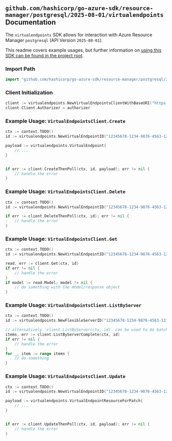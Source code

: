 
## `github.com/hashicorp/go-azure-sdk/resource-manager/postgresql/2025-08-01/virtualendpoints` Documentation

The `virtualendpoints` SDK allows for interaction with Azure Resource Manager `postgresql` (API Version `2025-08-01`).

This readme covers example usages, but further information on [using this SDK can be found in the project root](https://github.com/hashicorp/go-azure-sdk/tree/main/docs).

### Import Path

```go
import "github.com/hashicorp/go-azure-sdk/resource-manager/postgresql/2025-08-01/virtualendpoints"
```


### Client Initialization

```go
client := virtualendpoints.NewVirtualEndpointsClientWithBaseURI("https://management.azure.com")
client.Client.Authorizer = authorizer
```


### Example Usage: `VirtualEndpointsClient.Create`

```go
ctx := context.TODO()
id := virtualendpoints.NewVirtualEndpointID("12345678-1234-9876-4563-123456789012", "example-resource-group", "flexibleServerName", "virtualEndpointName")

payload := virtualendpoints.VirtualEndpoint{
	// ...
}


if err := client.CreateThenPoll(ctx, id, payload); err != nil {
	// handle the error
}
```


### Example Usage: `VirtualEndpointsClient.Delete`

```go
ctx := context.TODO()
id := virtualendpoints.NewVirtualEndpointID("12345678-1234-9876-4563-123456789012", "example-resource-group", "flexibleServerName", "virtualEndpointName")

if err := client.DeleteThenPoll(ctx, id); err != nil {
	// handle the error
}
```


### Example Usage: `VirtualEndpointsClient.Get`

```go
ctx := context.TODO()
id := virtualendpoints.NewVirtualEndpointID("12345678-1234-9876-4563-123456789012", "example-resource-group", "flexibleServerName", "virtualEndpointName")

read, err := client.Get(ctx, id)
if err != nil {
	// handle the error
}
if model := read.Model; model != nil {
	// do something with the model/response object
}
```


### Example Usage: `VirtualEndpointsClient.ListByServer`

```go
ctx := context.TODO()
id := virtualendpoints.NewFlexibleServerID("12345678-1234-9876-4563-123456789012", "example-resource-group", "flexibleServerName")

// alternatively `client.ListByServer(ctx, id)` can be used to do batched pagination
items, err := client.ListByServerComplete(ctx, id)
if err != nil {
	// handle the error
}
for _, item := range items {
	// do something
}
```


### Example Usage: `VirtualEndpointsClient.Update`

```go
ctx := context.TODO()
id := virtualendpoints.NewVirtualEndpointID("12345678-1234-9876-4563-123456789012", "example-resource-group", "flexibleServerName", "virtualEndpointName")

payload := virtualendpoints.VirtualEndpointResourceForPatch{
	// ...
}


if err := client.UpdateThenPoll(ctx, id, payload); err != nil {
	// handle the error
}
```
